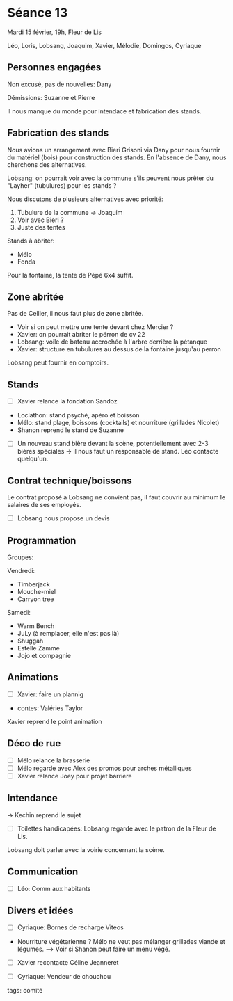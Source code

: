# Séance 13

Mardi 15 février, 19h, Fleur de Lis

Léo, Loris, Lobsang, Joaquim, Xavier, Mélodie, Domingos, Cyriaque

## Personnes engagées

Non excusé, pas de nouvelles: Dany

Démissions: Suzanne et Pierre

Il nous manque du monde pour intendace et fabrication des stands.

## Fabrication des stands

Nous avions un arrangement avec Bieri Grisoni via Dany pour nous fournir du matériel (bois) pour construction des stands.
En l'absence de Dany, nous cherchons des alternatives.

Lobsang: on pourrait voir avec la commune s'ils peuvent nous prêter du "Layher" (tubulures) pour les stands ?

Nous discutons de plusieurs alternatives avec priorité:

1. Tubulure de la commune -> Joaquim
2. Voir avec Bieri ?
3. Juste des tentes

Stands à abriter:
- Mélo
- Fonda

Pour la fontaine, la tente de Pépé 6x4 suffit.

## Zone abritée

Pas de Cellier, il nous faut plus de zone abritée.

- Voir si on peut mettre une tente devant chez Mercier ?
- Xavier: on pourrait abriter le pérron de cv 22
- Lobsang: voile de bateau accrochée à l'arbre derrière la pétanque
- Xavier: structure en tubulures au dessus de la fontaine jusqu'au perron

Lobsang peut fournir en comptoirs.

## Stands

- [ ] Xavier relance la fondation Sandoz
- Loclathon: stand psyché, apéro et boisson
- Mélo: stand plage, boissons (cocktails) et nourriture (grillades Nicolet)
- Shanon reprend le stand de Suzanne
- [ ] Un nouveau stand bière devant la scène, potentiellement avec 2-3 bières spéciales -> il nous faut un responsable de stand. Léo contacte quelqu'un.

## Contrat technique/boissons

Le contrat proposé à Lobsang ne convient pas, il faut couvrir au minimum le salaires de ses employés.

- [ ] Lobsang nous propose un devis

## Programmation

Groupes:

Vendredi:
- Timberjack
- Mouche-miel
- Carryon tree

Samedi:
- Warm Bench
- JuLy (à remplacer, elle n'est pas là)
- Shuggah
- Estelle Zamme
- Jojo et compagnie

## Animations

- [ ] Xavier: faire un plannig
- contes: Valéries Taylor

Xavier reprend le point animation

## Déco de rue

- [ ] Mélo relance la brasserie
- [ ] Mélo regarde avec Alex des promos pour arches métalliques
- [ ] Xavier relance Joey pour projet barrière

## Intendance

-> Kechin reprend le sujet

- [ ] Toilettes handicapées: Lobsang regarde avec le patron de la Fleur de Lis.

Lobsang doit parler avec la voirie concernant la scène.

## Communication

- [ ] Léo: Comm aux habitants

## Divers et idées

- [ ] Cyriaque: Bornes de recharge Viteos
- Nourriture végétarienne ? Mélo ne veut pas mélanger grillades viande et légumes. --> Voir si Shanon peut faire un menu végé.
- [ ] Xavier recontacte Céline Jeanneret
- [ ] Cyriaque: Vendeur de chouchou



tags: comité
